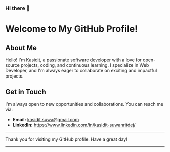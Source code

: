 ### Hi there 👋

# Welcome to My GitHub Profile!

## About Me

Hello! I'm Kasidit, a passionate software developer with a love for open-source projects, coding, and continuous learning. I specialize in Web Developer, and I'm always eager to collaborate on exciting and impactful projects. 

## Get in Touch

I'm always open to new opportunities and collaborations. You can reach me via:

- **Email:** [kasidit.suwa@gmail.com](mailto:kasidit.suwa@gmail.com)
- **LinkedIn:** https://www.linkedin.com/in/kasidit-suwanritdej/

---

Thank you for visiting my GitHub profile. Have a great day!

---
